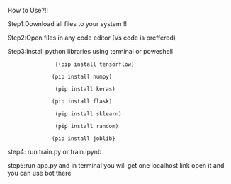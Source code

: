 How to Use?!!

Step1:Download all files to your system !!

Step2:Open files in any code editor (Vs code is preffered)

Step3:Install python libraries using terminal or poweshell 

                   {(pip install tensorflow)
                   
                  (pip install numpy)
                  
                   (pip install keras) 
                   
                  (pip install flask)
                  
                   (pip install sklearn)
                   
                   (pip install random)
                   
                  (pip install joblib}
                  
step4: run train.py or train.ipynb 

step5:run app.py and in terminal you will get one localhost link open it and you can use bot there

